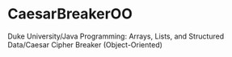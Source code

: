 # CaesarBreakerOO
Duke University/Java Programming: Arrays, Lists, and Structured Data/Caesar Cipher Breaker (Object-Oriented)
